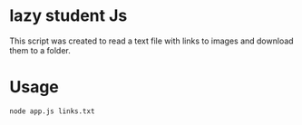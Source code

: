 # lazy student Js
This script was created to read a text file with links to images and download them to a folder.

# Usage
```` bash
node app.js links.txt
